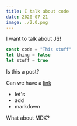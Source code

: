 ```yaml
---
title: I talk about code
date: 2020-07-21
image: ./2.0.png
---
```


I want to talk about JS!

```javascript
const code = "This stuff"
let thing = false
let stuff = true
```

Is this a post?

Can we have a [link](https://gatsbyjs.com)

- let's
- add
- markdown

What about MDX?